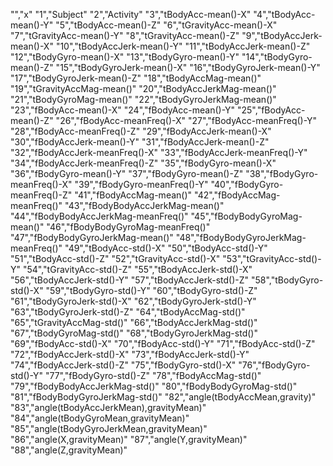 "","x"
"1","Subject"
"2","Activity"
"3","tBodyAcc-mean()-X"
"4","tBodyAcc-mean()-Y"
"5","tBodyAcc-mean()-Z"
"6","tGravityAcc-mean()-X"
"7","tGravityAcc-mean()-Y"
"8","tGravityAcc-mean()-Z"
"9","tBodyAccJerk-mean()-X"
"10","tBodyAccJerk-mean()-Y"
"11","tBodyAccJerk-mean()-Z"
"12","tBodyGyro-mean()-X"
"13","tBodyGyro-mean()-Y"
"14","tBodyGyro-mean()-Z"
"15","tBodyGyroJerk-mean()-X"
"16","tBodyGyroJerk-mean()-Y"
"17","tBodyGyroJerk-mean()-Z"
"18","tBodyAccMag-mean()"
"19","tGravityAccMag-mean()"
"20","tBodyAccJerkMag-mean()"
"21","tBodyGyroMag-mean()"
"22","tBodyGyroJerkMag-mean()"
"23","fBodyAcc-mean()-X"
"24","fBodyAcc-mean()-Y"
"25","fBodyAcc-mean()-Z"
"26","fBodyAcc-meanFreq()-X"
"27","fBodyAcc-meanFreq()-Y"
"28","fBodyAcc-meanFreq()-Z"
"29","fBodyAccJerk-mean()-X"
"30","fBodyAccJerk-mean()-Y"
"31","fBodyAccJerk-mean()-Z"
"32","fBodyAccJerk-meanFreq()-X"
"33","fBodyAccJerk-meanFreq()-Y"
"34","fBodyAccJerk-meanFreq()-Z"
"35","fBodyGyro-mean()-X"
"36","fBodyGyro-mean()-Y"
"37","fBodyGyro-mean()-Z"
"38","fBodyGyro-meanFreq()-X"
"39","fBodyGyro-meanFreq()-Y"
"40","fBodyGyro-meanFreq()-Z"
"41","fBodyAccMag-mean()"
"42","fBodyAccMag-meanFreq()"
"43","fBodyBodyAccJerkMag-mean()"
"44","fBodyBodyAccJerkMag-meanFreq()"
"45","fBodyBodyGyroMag-mean()"
"46","fBodyBodyGyroMag-meanFreq()"
"47","fBodyBodyGyroJerkMag-mean()"
"48","fBodyBodyGyroJerkMag-meanFreq()"
"49","tBodyAcc-std()-X"
"50","tBodyAcc-std()-Y"
"51","tBodyAcc-std()-Z"
"52","tGravityAcc-std()-X"
"53","tGravityAcc-std()-Y"
"54","tGravityAcc-std()-Z"
"55","tBodyAccJerk-std()-X"
"56","tBodyAccJerk-std()-Y"
"57","tBodyAccJerk-std()-Z"
"58","tBodyGyro-std()-X"
"59","tBodyGyro-std()-Y"
"60","tBodyGyro-std()-Z"
"61","tBodyGyroJerk-std()-X"
"62","tBodyGyroJerk-std()-Y"
"63","tBodyGyroJerk-std()-Z"
"64","tBodyAccMag-std()"
"65","tGravityAccMag-std()"
"66","tBodyAccJerkMag-std()"
"67","tBodyGyroMag-std()"
"68","tBodyGyroJerkMag-std()"
"69","fBodyAcc-std()-X"
"70","fBodyAcc-std()-Y"
"71","fBodyAcc-std()-Z"
"72","fBodyAccJerk-std()-X"
"73","fBodyAccJerk-std()-Y"
"74","fBodyAccJerk-std()-Z"
"75","fBodyGyro-std()-X"
"76","fBodyGyro-std()-Y"
"77","fBodyGyro-std()-Z"
"78","fBodyAccMag-std()"
"79","fBodyBodyAccJerkMag-std()"
"80","fBodyBodyGyroMag-std()"
"81","fBodyBodyGyroJerkMag-std()"
"82","angle(tBodyAccMean,gravity)"
"83","angle(tBodyAccJerkMean),gravityMean)"
"84","angle(tBodyGyroMean,gravityMean)"
"85","angle(tBodyGyroJerkMean,gravityMean)"
"86","angle(X,gravityMean)"
"87","angle(Y,gravityMean)"
"88","angle(Z,gravityMean)"
